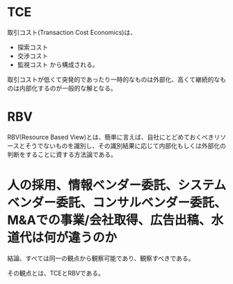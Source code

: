 # TCE

取引コスト(Transaction Cost Economics)は、
- 探索コスト
- 交渉コスト
- 監視コスト
から構成される。

取引コストが低くて突発的であったり一時的なものは外部化、高くて継続的なものは内部化するのが一般的な解となる。

# RBV

RBV(Resource Based View)とは、簡単に言えば、自社にとどめておくべきリソースとそうでないものを識別し、その識別結果に応じて内部化もしくは外部化の判断をすることに資する方法論である。


# 人の採用、情報ベンダー委託、システムベンダー委託、コンサルベンダー委託、M&Aでの事業/会社取得、広告出稿、水道代は何が違うのか

結論、すべては同一の観点から観察可能であり、観察すべきである。

その観点とは、TCEとRBVである。
